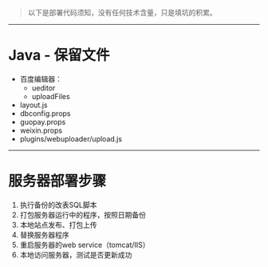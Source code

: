 > 以下是部署代码须知，没有任何技术含量，只是填坑的积累。

***

# Java - 保留文件
- 百度编辑器：
    - ueditor
    - uploadFiles
- layout.js
- dbconfig.props
- guopay.props
- weixin.props
- plugins/webuploader/upload.js

***

# 服务器部署步骤
1. 执行备份的改表SQL脚本
1. 打包服务器运行中的程序，按照日期备份
1. 本地站点发布、打包上传
1. 替换服务器程序
1. 重启服务器的web service（tomcat/IIS）
1. 本地访问服务器，测试是否更新成功
